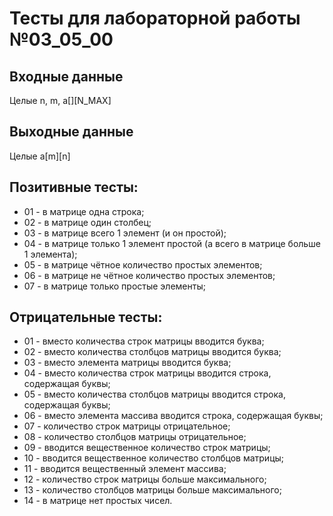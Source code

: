 # Тесты для лабораторной работы №03_05_00

## Входные данные
Целые n, m, a[][N_MAX]

## Выходные данные
Целые a[m][n]

## Позитивные тесты:
- 01 - в матрице одна строка;
- 02 - в матрице один столбец;
- 03 - в матрице всего 1 элемент (и он простой);
- 04 - в матрице только 1 элемент простой (а всего в матрице больше 1 элемента);
- 05 - в матрице чётное количество простых элементов;
- 06 - в матрице не чётное количество простых элементов;
- 07 - в матрице только простые элементы;

## Отрицательные тесты:
- 01 - вместо количества строк матрицы вводится буква;
- 02 - вместо количества столбцов матрицы вводится буква;
- 03 - вместо элемента матрицы вводится буква;
- 04 - вместо количества строк матрицы вводится строка, содержащая буквы;
- 05 - вместо количества столбцов матрицы вводится строка, содержащая буквы;
- 06 - вместо элемента массива вводится строка, содержащая буквы;
- 07 - количество строк матрицы отрицательное;
- 08 - количество столбцов матрицы отрицательное;
- 09 - вводится вещественное количество строк матрицы;
- 10 - вводится вещественное количество столбцов матрицы;
- 11 - вводится вещественный элемент массива;
- 12 - количество строк матрицы больше максимального;
- 13 - количество столбцов матрицы больше максимального;
- 14 - в матрице нет простых чисел.
